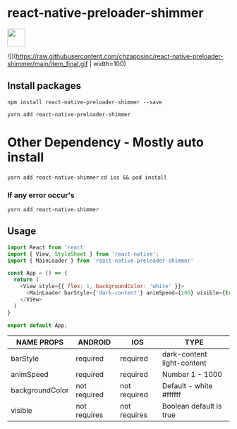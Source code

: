 # react-native-preloader-shimmer
<img src="https://media.giphy.com/media/vFKqnCdLPNOKc/giphy.gif" width="40" height="40" />

![](https://raw.githubusercontent.com/chzappsinc/react-native-preloader-shimmer/main/item_final.gif | width=100)

## Install packages

`npm install react-native-preloader-shimmer --save`



`yarn add react-native-preloader-shimmer`

# Other Dependency - Mostly auto install

`yarn add react-native-shimmer`
`cd ios && pod install`

### If any error occur's

`yarn add react-native-shimmer`

## Usage

```javascript
import React from 'react'
import { View, StyleSheet } from 'react-native';
import { MainLoader } from 'react-native-preloader-shimmer'

const App = () => {
  return (
    <View style={{ flex: 1, backgroundColor: 'white' }}>
      <MainLoader barStyle={'dark-content'} animSpeed={100} visible={true} backgroundColor={'white'} />
    </View>
  )
}

export default App;
```

| **NAME PROPS**  | **ANDROID**  | **IOS**      | **TYPE**                   |
|-----------------|--------------|--------------|----------------------------|
| barStyle        | required     | required     | dark-content light-content |
| animSpeed       | required     | required     | Number 1 - 1000            |
| backgroundColor | not required | not required | Default - white  #ffffff   |
| visible         | not requires | not requires | Boolean default is true    |

